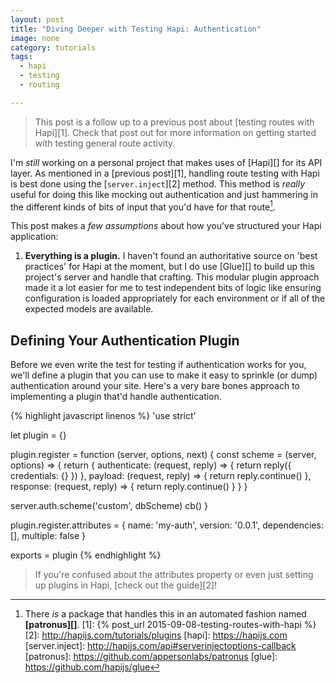 ```yaml
---
layout: post
title: "Diving Deeper with Testing Hapi: Authentication"
image: none
category: tutorials
tags:
  - hapi
  - testing
  - routing

---
```


> This post is a follow up to a previous post about [testing routes with
> Hapi][1]. Check that post out for more information on getting started with
> testing general route activity.

I'm _still_ working on a personal project that makes uses of [Hapi][] for its
API layer. As mentioned in a [previous post][1], handling route testing with
Hapi is best done using the [`server.inject`][2] method. This method is _really_
useful for doing this like mocking out authentication and just hammering in the
different kinds of bits of input that you'd have for that route[^1].

This post makes a _few assumptions_ about how you've structured your Hapi
application:

  1. **Everything is a plugin.** I haven't found an authoritative source on 'best
     practices' for Hapi at the moment, but I do use [Glue][] to build up this
     project's server and handle that crafting. This modular plugin approach
     made it a lot easier for me to test independent bits of logic like ensuring
     configuration is loaded appropriately for each environment or if all of the
     expected models are available.

## Defining Your Authentication Plugin

Before we even write the test for testing if authentication works for you, we'll
define a plugin that you can use to make it easy to sprinkle (or dump)
authentication around your site. Here's a very bare bones approach to
implementing a plugin that'd handle authentication.

{% highlight javascript linenos %}
'use strict'

let plugin = {}

plugin.register = function (server, options, next) {
  const scheme = (server, options) => {
    return {
      authenticate: (request, reply) => {
        return reply({
          credentials: {} 
        })
      },
      payload: (request, reply) => {
        return reply.continue()
      },
      response: (request, reply) => {
        return reply.continue()
      }
    }
  }

  server.auth.scheme('custom', dbScheme)
  cb()
}

plugin.register.attributes = {
  name: 'my-auth',
  version: '0.0.1',
  dependencies: [],
  multiple: false
}

exports = plugin
{% endhighlight %}

> If you're confused about the attributes property or even just setting up
> plugins in Hapi, [check out the guide][2]!

[^1]: There _is_ a package that handles this in an automated fashion named **[patronus][]**.
[1]: {% post_url 2015-09-08-testing-routes-with-hapi %}
[2]: http://hapijs.com/tutorials/plugins
[hapi]: https://hapijs.com
[server.inject]: http://hapijs.com/api#serverinjectoptions-callback
[patronus]: https://github.com/appersonlabs/patronus
[glue]: https://github.com/hapijs/glue
